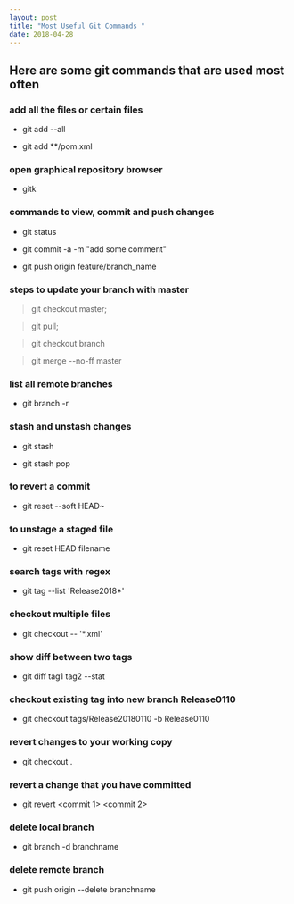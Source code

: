 ```yaml
---
layout: post
title: "Most Useful Git Commands "
date: 2018-04-28
---
```


## Here are some git commands that are used most often

### add all the files or certain files


- git add --all
 
- git add **/pom.xml


### open graphical repository browser

- gitk

### commands to view, commit and push changes

- git status 
 
- git commit -a -m "add some comment"

- git push origin feature/branch_name


### steps to update  your branch with master

> git checkout master;

> git pull;

> git checkout branch

> git merge --no-ff master
 
### list all remote branches

- git branch -r

### stash and unstash changes

- git stash
 
- git stash pop

### to revert a commit

- git reset --soft HEAD\~ 

### to unstage a staged file

- git reset HEAD filename

### search tags with regex

-  git tag --list 'Release2018\*'
 
### checkout multiple files

-  git checkout -- '*.xml' 

### show diff between two tags

- git diff tag1 tag2 --stat 
 
### checkout existing tag into new branch Release0110

- git checkout tags/Release20180110 -b Release0110
 
### revert changes to your working copy

- git checkout .
 
### revert a change that you have committed

- git revert <commit 1> <commit 2>
 
### delete local branch

- git branch -d branchname
 
### delete remote branch

- git push origin --delete branchname
